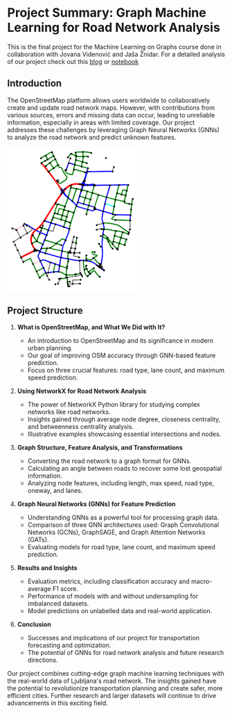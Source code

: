 # Project Summary: Graph Machine Learning for Road Network Analysis

This is the final project for the Machine Learning on Graphs course done in collaboration with Jovana Videnović and Jaša Žnidar. For a detailed analysis of our project check out this [blog](https://medium.com/@jz6042/ac09a20294bf) or [notebook](https://github.com/gasperkreft/MLG_FinalProject/blob/main/ProjectMLG.ipynb)

## Introduction

The OpenStreetMap platform allows users worldwide to collaboratively create and update road network maps. However, with contributions from various sources, errors and missing data can occur, leading to unreliable information, especially in areas with limited coverage. Our project addresses these challenges by leveraging Graph Neural Networks (GNNs) to analyze the road network and predict unknown features.

<div>
  <img src="pictures/actual.png" width="300" />
</div>

## Project Structure

1. **What is OpenStreetMap, and What We Did with It?**
   - An introduction to OpenStreetMap and its significance in modern urban planning.
   - Our goal of improving OSM accuracy through GNN-based feature prediction.
   - Focus on three crucial features: road type, lane count, and maximum speed prediction.

2. **Using NetworkX for Road Network Analysis**
   - The power of NetworkX Python library for studying complex networks like road networks.
   - Insights gained through average node degree, closeness centrality, and betweenness centrality analysis.
   - Illustrative examples showcasing essential intersections and nodes.

3. **Graph Structure, Feature Analysis, and Transformations**
   - Converting the road network to a graph format for GNNs.
   - Calculating an angle between roads to recover some lost geospatial information.
   - Analyzing node features, including length, max speed, road type, oneway, and lanes.

4. **Graph Neural Networks (GNNs) for Feature Prediction**
   - Understanding GNNs as a powerful tool for processing graph data.
   - Comparison of three GNN architectures used: Graph Convolutional Networks (GCNs), GraphSAGE, and Graph Attention Networks (GATs).
   - Evaluating models for road type, lane count, and maximum speed prediction.

5. **Results and Insights**
   - Evaluation metrics, including classification accuracy and macro-average F1 score.
   - Performance of models with and without undersampling for imbalanced datasets.
   - Model predictions on unlabelled data and real-world application.

6. **Conclusion**
   - Successes and implications of our project for transportation forecasting and optimization.
   - The potential of GNNs for road network analysis and future research directions.


Our project combines cutting-edge graph machine learning techniques with the real-world data of Ljubljana's road network. The insights gained have the potential to revolutionize transportation planning and create safer, more efficient cities. Further research and larger datasets will continue to drive advancements in this exciting field.
